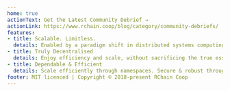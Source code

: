 ```yaml
---
home: true
actionText: Get the Latest Community Debrief →
actionLink: https://www.rchain.coop/blog/category/community-debriefs/
features:
- title: Scalable. Limitless.
  details: Enabled by a paradigm shift in distributed systems computing, RChain runs on the concurrent RhoVM
- title: Truly Decentralised
  details: Enjoy efficiency and scale, without sacrificing the true essence of a blockchain — true decentralisation
- title: Dependable & Efficient
  details: Scale efficiently through namespaces. Secure & robust through formal verification of smart contract 
footer: MIT licenced | Copyright © 2018-present RChain Coop
---
```


